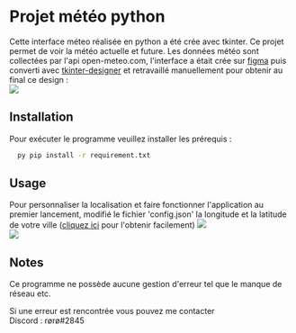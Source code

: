 # Projet météo python

Cette interface méteo réalisée en python a été crée avec tkinter. Ce projet permet de voir la météo actuelle et future. Les données météo sont collectées par l'api open-meteo.com, l'interface a était crée sur [figma](https://www.figma.com/file/K40C7g1iwF7TRup4T8VJ2m/meteo-app?node-id=0%3A1&t=rqOlI5w4Ve6aj1QQ-1 "") puis converti avec  [tkinter-designer](https://github.com/ParthJadhav/Tkinter-Designer "") et retravaillé manuellement pour obtenir au final ce design :  
![](https://i.ibb.co/QCfRwPZ/Projet-m-t-o.jpg)
## Installation

Pour exécuter le programme veuillez installer les prérequis :

```bash
  py pip install -r requirement.txt
```
    
## Usage
Pour personnaliser la localisation et faire fonctionner l'application au premier lancement, modifié le fichier 'config.json' la longitude et la latitude de votre ville ([cliquez ici](https://www.coordonnees-gps.fr/ "") pour l'obtenir facilement)
![](https://i.ibb.co/zrXFX1p/get-coord.jpg)  
![](https://i.ibb.co/XpyCNMs/config-exemple.jpg) 
## Notes
Ce programme ne possède aucune gestion d'erreur tel que le manque de réseau etc.  
  
Si une erreur est rencontrée vous pouvez me contacter  
Discord : rørø#2845
